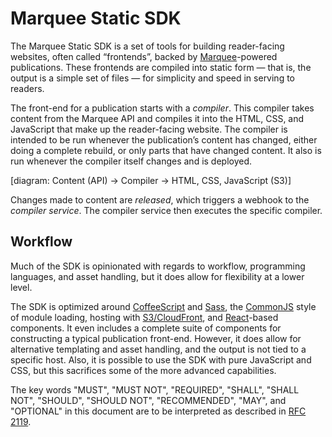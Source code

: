 Marquee Static SDK
==================

The Marquee Static SDK is a set of tools for building reader-facing websites,
often called “frontends”, backed by [Marquee](http://marquee.by)-powered
publications. These frontends are compiled into static form — that is, the
output is a simple set of files — for simplicity and speed in serving to
readers.

The front-end for a publication starts with a _compiler_. This compiler takes
content from the Marquee API and compiles it into the HTML, CSS, and
JavaScript that make up the reader-facing website. The compiler is intended to
be run whenever the publication’s content has changed, either doing a complete
rebuild, or only parts that have changed content. It also is run whenever the
compiler itself changes and is deployed.

[diagram: Content (API) -> Compiler -> HTML, CSS, JavaScript (S3)]

Changes made to content are _released_, which triggers a webhook to the
_compiler service_. The compiler service then executes the specific compiler.


## Workflow

Much of the SDK is opinionated with regards to workflow, programming
languages, and asset handling, but it does allow for flexibility at a lower
level.

The SDK is optimized around [CoffeeScript][coffeescript] and [Sass](sass),
the [CommonJS][commonjs] style of module loading, hosting with
[S3/CloudFront][s3-hosting], and [React](react)-based components. It even
includes a complete suite of components for constructing a typical publication
front-end. However, it does allow for alternative templating and asset
handling, and the output is not tied to a specific host. Also, it is possible
to use the SDK with pure JavaScript and CSS, but this sacrifices some of the
more advanced capabilities.




The key words "MUST", "MUST NOT", "REQUIRED", "SHALL", "SHALL NOT", "SHOULD",
"SHOULD NOT", "RECOMMENDED", "MAY", and "OPTIONAL" in this document are to be
interpreted as described in [RFC 2119][rfc2119].


[coffeescript]: http://coffeescript.org
[commonjs]: http://commonjs.org/
[react]: http://facebook.github.io/react/
[sass]: http://sass-lang.com
[s3-hosting]: http://docs.aws.amazon.com/gettingstarted/latest/swh/website-hosting-intro.html
[rfc2119]: http://tools.ietf.org/html/rfc2119